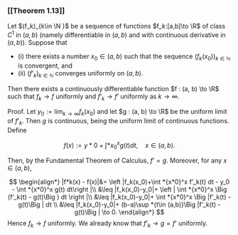 ### [[Theorem 1.13]]

Let $(f_k)_{k\in \N }$ be a sequence of functions $f_k:[a,b]\to \R$ of class $C^1$ in $(a,b)$ (namely differentiable in $(a,b)$ and with continuous derivative in $(a,b)$). Suppose that

- (i) there exists a number $x_0 \in (a, b)$ such that the sequence $(f_k(x_0))_{k\in \mathbb {N}}$ is convergent, and
- (ii) $(f’_k)_{k\in \mathbb {N}}$ converges uniformly on $(a,b)$.

Then there exists a continuously differentiable function $f : (a, b) \to \R$ such that $f_k \to f$ uniformly and $f’_k \to f’$ uniformly as $k \to \infty$.

Proof. Let $y_0:=\lim _{k\to \infty } f_k(x_0)$ and let $g : (a, b) \to \R$ be the uniform limit of $f’_k$. Then $g$ is continuous, being the uniform limit of continuous functions. Define

$$ f(x):= y*0 + \int *{x_0}^x g(t) dt, \quad x\in (a,b). $$

Then, by the Fundamental Theorem of Calculus, $f’=g$. Moreover, for any $x\in (a,b)$,



$$ \begin{align*} |f*k(x) - f(x)|&= \left |f_k(x_0)+\int *{x*0}^x f’_k(t) dt - y_0 - \int *{x*0}^x g(t) dt\right |\\ &\leq |f_k(x_0)-y_0|+ \left | \int *{x*0}^x \Big (f’_k(t) - g(t)\Big ) dt \right |\\ &\leq |f_k(x_0)-y_0|+ \int *{x*0}^x \Big |f’_k(t) - g(t)\Big | dt \\ &\leq |f_k(x_0)-y_0|+ (b-a)\sup *{t\in (a,b)}\Big |f’_k(t) - g(t)\Big | \to 0. \end{align*} $$ Hence $f_k \to f$ uniformly. We already know that $f’_k \to g = f’$ uniformly.